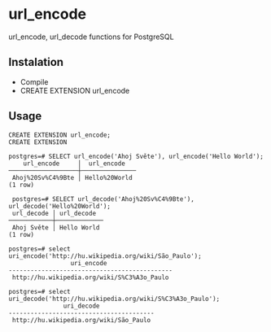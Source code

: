 url_encode
==========

url_encode, url_decode functions for PostgreSQL

## Instalation
* Compile
* CREATE EXTENSION url_encode


## Usage

	CREATE EXTENSION url_encode;
	CREATE EXTENSION
	
	postgres=# SELECT url_encode('Ahoj Světe'), url_encode('Hello World');
	    url_encode     │  url_encode   
	───────────────────┼───────────────
	 Ahoj%20Sv%C4%9Bte │ Hello%20World
	(1 row)
	
	 postgres=# SELECT url_decode('Ahoj%20Sv%C4%9Bte'), url_decode('Hello%20World');
	 url_decode │ url_decode  
	────────────┼─────────────
	 Ahoj Světe │ Hello World
	(1 row)

	postgres=# select uri_encode('http://hu.wikipedia.org/wiki/São_Paulo');
	                 uri_encode                  
	---------------------------------------------
	 http://hu.wikipedia.org/wiki/S%C3%A3o_Paulo

	postgres=# select uri_decode('http://hu.wikipedia.org/wiki/S%C3%A3o_Paulo');
	               uri_decode               
	----------------------------------------
	 http://hu.wikipedia.org/wiki/São_Paulo

